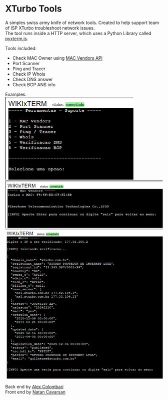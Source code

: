 # XTurbo Tools

A simples swiss army knife of network tools.
Created to help support team of ISP XTurbo troubleshoot network issues.<br>
The tool runs inside a HTTP server, which uses a Python Library called [pyxterm.js](https://github.com/cs01/pyxtermjs).

Tools included:
- Check MAC Owner using [MAC Vendors API](https://macvendors.com)
- Port Scanner
- Ping and Tracer
- Check IP Whois
- Check DNS answer
- Check BGP ANS info

Examples:<br>
![print1](./assets/print1.png)<br>
![print2](./assets/print2.png)<br>
![print3](./assets/print3.png)<br>
  

Back end by [Alex Colombari](https://github.com/alexcolombari)<br>
Front end by [Natan Cavarsan](https://github.com/Natan-yoko)
